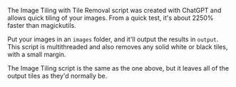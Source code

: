 The Image Tiling with Tile Removal script was created with ChatGPT and allows quick tiling of your images. From a quick test, it's about 2250% faster than magickutils.

Put your images in an `images` folder, and it'll output the results in `output`. This script is multithreaded and also removes any solid white or black tiles, with a small margin.


The Image Tiling script is the same as the one above, but it leaves all of the output tiles as they'd normally be.
